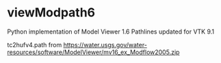# viewModpath6

Python implementation of Model Viewer 1.6 Pathlines updated for VTK 9.1

tc2hufv4.path from https://water.usgs.gov/water-resources/software/ModelViewer/mv16_ex_Modflow2005.zip

